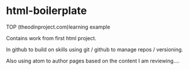 # html-boilerplate
TOP (theodinproject.com)learning example

Contains work from first html project.

In github to build on skills using git / github to manage repos / versioning.

Also using atom to author pages based on the content I am reviewing.... 
